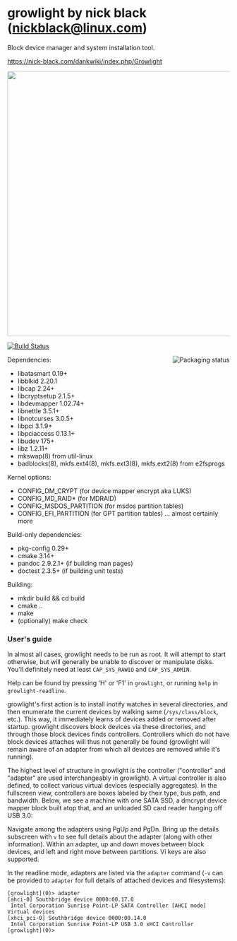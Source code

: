 # growlight by nick black (nickblack@linux.com)

Block device manager and system installation tool.

https://nick-black.com/dankwiki/index.php/Growlight

<p align="center">
<img width="606" height="600" src="doc/growlight-1.2.8.png"/>
</p>

[![Build Status](https://drone.dsscaw.com:4443/api/badges/dankamongmen/growlight/status.svg)](https://drone.dsscaw.com:4443/dankamongmen/growlight)

<a href="https://repology.org/project/growlight/versions">
 <img src="https://repology.org/badge/vertical-allrepos/growlight.svg" alt="Packaging status" align="right">
</a>

Dependencies:

 - libatasmart 0.19+
 - libblkid 2.20.1
 - libcap 2.24+
 - libcryptsetup 2.1.5+
 - libdevmapper 1.02.74+
 - libnettle 3.5.1+
 - libnotcurses 3.0.5+
 - libpci 3.1.9+
 - libpciaccess 0.13.1+
 - libudev 175+
 - libz 1.2.11+
 - mkswap(8) from util-linux
 - badblocks(8), mkfs.ext4(8), mkfs.ext3(8), mkfs.ext2(8) from e2fsprogs

Kernel options:

 - CONFIG_DM_CRYPT (for device mapper encrypt aka LUKS)
 - CONFIG_MD_RAID* (for MDRAID)
 - CONFIG_MSDOS_PARTITION (for msdos partition tables)
 - CONFIG_EFI_PARTITION (for GPT partition tables)
 ... almost certainly more

Build-only dependencies:

 - pkg-config 0.29+
 - cmake 3.14+
 - pandoc 2.9.2.1+ (if building man pages)
 - doctest 2.3.5+ (if building unit tests)

Building:

 - mkdir build && cd build
 - cmake ..
 - make
 - (optionally) make check

### User's guide

In almost all cases, growlight needs to be run as root. It will attempt to
start otherwise, but will generally be unable to discover or manipulate disks.
You'll definitely need at least `CAP_SYS_RAWIO` and `CAP_SYS_ADMIN`.

Help can be found by pressing 'H' or 'F1' in `growlight`, or running `help`
in `growlight-readline`.

growlight's first action is to install inotify watches in several directories,
and then enumerate the current devices by walking same (`/sys/class/block`,
etc.). This way, it immediately learns of devices added or removed after
startup. growlight discovers block devices via these directories, and through
those block devices finds controllers. Controllers which do not have block
devices attaches will thus not generally be found (growlight will remain aware
of an adapter from which all devices are removed while it's running).

The highest level of structure in growlight is the controller ("controller" and
"adapter" are used interchangeably in growlight). A virtual controller is also
defined, to collect various virtual devices (especially aggregates). In the
fullscreen view, controllers are boxes labeled by their type, bus path, and
bandwidth. Below, we see a machine with one SATA SSD, a dmcrypt device mapper
block built atop that, and an unloaded SD card reader hanging off USB 3.0:

Navigate among the adapters using PgUp and PgDn. Bring up the details subscreen
with `v` to see full details about the adapter (along with other information).
Within an adapter, up and down moves between block devices, and left and right
move between partitions. Vi keys are also supported.

In the readline mode, adapters are listed via the `adapter` command (`-v` can
be provided to `adapter` for full details of attached devices and filesystems):

```
[growlight](0)> adapter
[ahci-0] Southbridge device 0000:00.17.0
 Intel Corporation Sunrise Point-LP SATA Controller [AHCI mode]
Virtual devices
[xhci_pci-0] Southbridge device 0000:00.14.0
 Intel Corporation Sunrise Point-LP USB 3.0 xHCI Controller
[growlight](0)>
```
